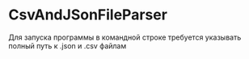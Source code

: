 # CsvAndJSonFileParser
Для запуска программы в командной строке требуется указывать полный путь к .json и .csv файлам
